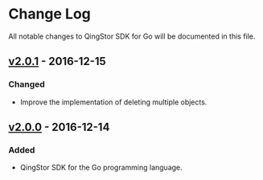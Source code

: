 # Change Log
All notable changes to QingStor SDK for Go will be documented in this file.

## [v2.0.1] - 2016-12-15
### Changed
- Improve the implementation of deleting multiple objects.

## [v2.0.0] - 2016-12-14
### Added
- QingStor SDK for the Go programming language.

[Unreleased]: https://github.com/yunify/qingstor-sdk-go/compare/v2.0.1...HEAD
[v2.0.1]: https://github.com/yunify/qingstor-sdk-go/compare/v2.0.0...v2.0.1
[v2.0.0]: https://github.com/yunify/qingstor-sdk-go/compare/v2.0.0...v2.0.0
